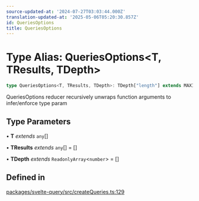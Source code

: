 ```yaml
---
source-updated-at: '2024-07-27T03:03:44.000Z'
translation-updated-at: '2025-05-06T05:20:30.857Z'
id: QueriesOptions
title: QueriesOptions
---
```


# Type Alias: QueriesOptions\<T, TResults, TDepth\>

```ts
type QueriesOptions<T, TResults, TDepth>: TDepth["length"] extends MAXIMUM_DEPTH ? QueryObserverOptionsForCreateQueries[] : T extends [] ? [] : T extends [infer Head] ? [...TResults, GetQueryObserverOptionsForCreateQueries<Head>] : T extends [infer Head, ...(infer Tails)] ? QueriesOptions<[...Tails], [...TResults, GetQueryObserverOptionsForCreateQueries<Head>], [...TDepth, 1]> : ReadonlyArray<unknown> extends T ? T : T extends QueryObserverOptionsForCreateQueries<infer TQueryFnData, infer TError, infer TData, infer TQueryKey>[] ? QueryObserverOptionsForCreateQueries<TQueryFnData, TError, TData, TQueryKey>[] : QueryObserverOptionsForCreateQueries[];
```

QueriesOptions reducer recursively unwraps function arguments to infer/enforce type param

## Type Parameters

• **T** _extends_ `any`[]

• **TResults** _extends_ `any`[] = []

• **TDepth** _extends_ `ReadonlyArray`\<`number`\> = []

## Defined in

[packages/svelte-query/src/createQueries.ts:129](https://github.com/TanStack/query/blob/dac5da5416b82b0be38a8fb34dde1fc6670f0a59/packages/svelte-query/src/createQueries.ts#L129)
